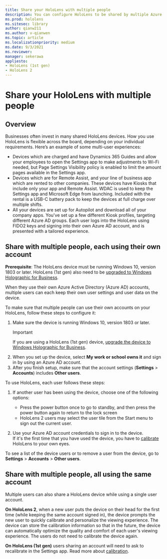 ```yaml
---
title: Share your HoloLens with multiple people
description: You can configure HoloLens to be shared by multiple Azure Active Directory accounts, or by multiple users that use a single account.
ms.prod: hololens
ms.sitesec: library
author: qianw211
ms.author: v-qianwen
ms.topic: article
ms.localizationpriority: medium
ms.date: 9/3/2021
ms.reviewer: 
manager: sekerawa
appliesto:
- HoloLens (1st gen)
- HoloLens 2
---
```


# Share your HoloLens with multiple people

## Overview
Businesses often invest in many shared HoloLens devices. How you use HoloLens is flexible across the board, depending on your individual requirements. Here’s an example of some multi-user experiences: 

- Devices which are charged and have Dynamics 365 Guides and allow your employees to open the Settings app to make adjustments to Wi-Fi needed, but Page Settings Visibility policy is enabled to limit the amount pages available in the Settings app.
- Devices which are for Remote Assist, and your line of business app which are rented to other companies. These devices have Kiosks that include only your app and Remote Assist. WDAC is used to keep the Settings app and Microsoft Edge from launching. Included with the rental is a USB-C battery pack to keep the devices at full charge over multiple shifts.
- All your devices are set up for Autopilot and download all of your company apps. You've set up a few different Kiosk profiles, targeting different Azure AD groups. Each user logs into the HoloLens using FIDO2 keys and signing into their own Azure AD account, and is presented with a tailored experience.



## Share with multiple people, each using their own account

**Prerequisite**: The HoloLens device must be running Windows 10, version 1803 or later.  HoloLens (1st gen) also need to be [upgraded to Windows Holographic for Business](hololens-upgrade-enterprise.md).

When they use their own Azure Active Directory (Azure AD) accounts, multiple users can each keep their own user settings and user data on the device.

To make sure that multiple people can use their own accounts on your HoloLens, follow these steps to configure it:

1. Make sure the device is running Windows 10, version 1803 or later.
   > [!IMPORTANT]
   > If you are using a HoloLens (1st gen) device, [upgrade the device to Windows Holographic for Business](hololens1-upgrade-enterprise.md).
1. When you set up the device, select **My work or school owns it** and sign in by using an Azure AD account.
1. After you finish setup, make sure that the account settings (**Settings** > **Accounts**) includes **Other users**.

To use HoloLens, each user follows these steps:

1. If another user has been using the device, choose one of the following options:
   - Press the power button once to go to standby, and then press the power button again to return to the lock screen
   - HoloLens 2 users may select the user tile from the Start menu to sign out the current user.

1. Use your Azure AD account credentials to sign in to the device.  
    If it's the first time that you have used the device, you have to [calibrate](hololens-calibration.md) HoloLens to your own eyes.

To see a list of the device users or to remove a user from the device, go to **Settings** > **Accounts** > **Other users**.

## Share with multiple people, all using the same account

Multiple users can also share a HoloLens device while using a single user account.

**On HoloLens 2**, when a new user puts the device on their head for the first time (while keeping the same account signed in), the device prompts the new user to quickly calibrate and personalize the viewing experience. The device can store the calibration information so that in the future, the device can automatically optimize the quality and comfort of each user's viewing experience. The users do not need to calibrate the device again.

**On HoloLens (1st gen)** users sharing an account will need to ask to recalibrate in the Settings app.  Read more about [calibration](hololens-calibration.md).